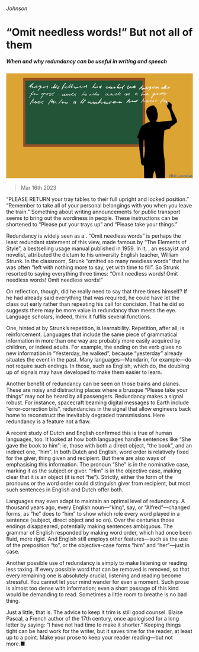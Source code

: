 ###### Johnson

# “Omit needless words!” But not all of them 

##### When and why redundancy can be useful in writing and speech 

![image](images/20230318_CUD001.jpg) 

> Mar 16th 2023 

“PLEASE RETURN your tray tables to their full upright and locked position.” “Remember to take all of your personal belongings with you when you leave the train.” Something about writing announcements for public transport seems to bring out the wordiness in people. These instructions can be shortened to “Please put your trays up” and “Please take your things.” 

Redundancy is widely seen as a . “Omit needless words” is perhaps the least redundant statement of this view, made famous by “The Elements of Style”, a bestselling usage manual published in 1959. In it, , an essayist and novelist, attributed the dictum to his university English teacher, William Strunk. In the classroom, Strunk “omitted so many needless words” that he was often “left with nothing more to say, yet with time to fill”. So Strunk resorted to saying everything three times: “Omit needless words! Omit needless words! Omit needless words!”

On reflection, though, did he really need to say that three times himself? If he had already said everything that was required, he could have let the class out early rather than repeating his call for concision. That he did so suggests there may be more value in redundancy than meets the eye. Language scholars, indeed, think it fulfils several functions.

One, hinted at by Strunk’s repetition, is learnability. Repetition, after all, is reinforcement. Languages that include the same piece of grammatical information in more than one way are probably more easily acquired by children, or indeed adults. For example, the  ending on the verb gives no new information in “Yesterday, he walked”, because “yesterday” already situates the event in the past. Many languages—Mandarin, for example—do not require such endings. In those, such as English, which do, the doubling up of signals may have developed to make them easier to learn.

Another benefit of redundancy can be seen on those trains and planes. These are noisy and distracting places where a brusque “Please take your things” may not be heard by all passengers. Redundancy makes a signal robust. For instance, spacecraft beaming digital messages to Earth include “error-correction bits”, redundancies in the signal that allow engineers back home to reconstruct the inevitably degraded transmissions. Here redundancy is a feature not a flaw.

A recent study of Dutch and English confirmed this is true of human languages, too. It looked at how both languages handle sentences like “She gave the book to him”: ie, those with both a direct object, “the book”, and an indirect one, “him”. In both Dutch and English, word order is relatively fixed for the giver, thing given and recipient. But there are also ways of emphasising this information. The pronoun “She” is in the nominative case, marking it as the subject or giver. “Him” is in the objective case, making clear that it is an object (it is not “he”). Strictly, either the form of the pronouns or the word order could distinguish giver from recipient, but most such sentences in English and Dutch offer both. 

Languages may even adapt to maintain an optimal level of redundancy. A thousand years ago, every English noun—“king”, say, or “Alfred”—changed forms, as “he” does to “him” to show which role every word played in a sentence (subject, direct object and so on). Over the centuries those endings disappeared, potentially making sentences ambiguous. The grammar of English responded by making word order, which had once been fluid, more rigid. And English still employs other features—such as the use of the preposition “to”, or the objective-case forms “him” and “her”—just in case.

Another possible use of redundancy is simply to make listening or reading less taxing. If every possible word that can be removed is removed, so that every remaining one is absolutely crucial, listening and reading become stressful. You cannot let your mind wander for even a moment. Such prose is almost too dense with information; even a short passage of this kind would be demanding to read. Sometimes a little room to breathe is no bad thing. 

Just a little, that is. The advice to keep it trim is still good counsel. Blaise Pascal, a French author of the 17th century, once apologised for a long letter by saying: “I have not had time to make it shorter.” Keeping things tight can be hard work for the writer, but it saves time for the reader, at least up to a point. Make your prose  to keep your reader reading—but not more.■






